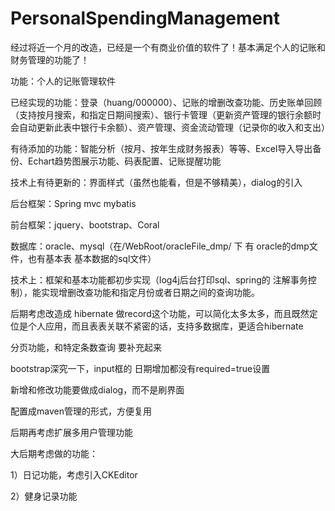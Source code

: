 # PersonalSpendingManagement
经过将近一个月的改造，已经是一个有商业价值的软件了！基本满足个人的记账和财务管理的功能了！

功能：个人的记账管理软件

已经实现的功能：登录（huang/000000）、记账的增删改查功能、历史账单回顾（支持按月搜索，和指定日期间搜索）、银行卡管理（更新资产管理的银行余额时会自动更新此表中银行卡余额）、资产管理、资金流动管理（记录你的收入和支出）

有待添加的功能：智能分析（按月、按年生成财务报表）等等、Excel导入导出备份、Echart趋势图展示功能、码表配置、记账提醒功能

技术上有待更新的：界面样式（虽然也能看，但是不够精美），dialog的引入

后台框架：Spring mvc mybatis


前台框架：jquery、bootstrap、Coral

数据库：oracle、mysql（在/WebRoot/oracleFile_dmp/ 下 有 oracle的dmp文件，也有基本表 基本数据的sql文件）

技术上：框架和基本功能都初步实现（log4j后台打印sql、spring的 注解事务控制），能实现增删改查功能和指定月份或者日期之间的查询功能。




后期考虑改造成 hibernate 做record这个功能，可以简化太多太多，而且既然定位是个人应用，而且表表关联不紧密的话，支持多数据库，更适合hibernate

分页功能，和特定条数查询 要补充起来

bootstrap深究一下，input框的 日期增加都没有required=true设置

新增和修改功能要做成dialog，而不是刷界面

配置成maven管理的形式，方便复用

后期再考虑扩展多用户管理功能


大后期考虑做的功能：

1）日记功能，考虑引入CKEditor

2）健身记录功能
